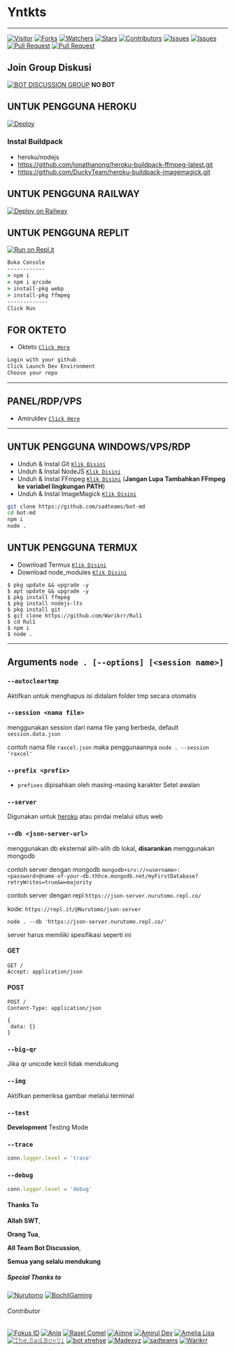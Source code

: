 # Yntkts

---

<a href="https://visitor-badge.glitch.me/badge?page_id=Warikrr/Rul1"><img title="Visitor" src="https://visitor-badge.glitch.me/badge?page_id=Warikrr/Rul1"></a>
<a href="https://github.com/Warikrr/Rul1/network/members"><img title="Forks" src="https://img.shields.io/github/forks/Warikrr/Rul1?label=Forks&color=blue&style=flat-square"></a>
<a href="https://github.com/Warikrr/Rul1/watchers"><img title="Watchers" src="https://img.shields.io/github/watchers/Warikrr/Rul1?label=Watchers&color=green&style=flat-square"></a>
<a href="https://github.com/Warikrr/Rul1/stargazers"><img title="Stars" src="https://img.shields.io/github/stars/Warikrr/Rul1?label=Stars&color=yellow&style=flat-square"></a>
<a href="https://github.com/Warikrr/Rul1/graphs/contributors"><img title="Contributors" src="https://img.shields.io/github/contributors/Warikrr/Rul1?label=Contributors&color=blue&style=flat-square"></a>
<a href="https://github.com/Warikrr/Rul1/issues"><img title="Issues" src="https://img.shields.io/github/issues/Warikrr/Rul1?label=Issues&color=success&style=flat-square"></a>
<a href="https://github.com/Warikrr/Rul1/issues?q=is%3Aissue+is%3Aclosed"><img title="Issues" src="https://img.shields.io/github/issues-closed/Warikrr/Rul1?label=Issues&color=red&style=flat-square"></a>
<a href="https://github.com/Warikrr/Rul1/pulls"><img title="Pull Request" src="https://img.shields.io/github/issues-pr/sadteams/bot-md?label=PullRequest&color=success&style=flat-square"></a>
<a href="https://github.com/Warikrr/Rul1/pulls?q=is%3Apr+is%3Aclosed"><img title="Pull Request" src="https://img.shields.io/github/issues-pr-closed/Warikrr/Rul1?label=PullRequest&color=red&style=flat-square"></a>

## Join Group Diskusi
[![BOT DISCUSSION GROUP](https://img.shields.io/badge/WhatsApp%20Group-25D366?style=for-the-badge&logo=whatsapp&logoColor=white)](https://chat.whatsapp.com/LHfAOQ4sa2g40Bu5sXDWva) 
**NO BOT**


## UNTUK PENGGUNA HEROKU

[![Deploy](https://www.herokucdn.com/deploy/button.svg)](https://heroku.com/deploy?template=https://github.com/sadteams/bot-md)

### Instal Buildpack
* heroku/nodejs
* https://github.com/jonathanong/heroku-buildpack-ffmpeg-latest.git
* https://github.com/DuckyTeam/heroku-buildpack-imagemagick.git

## UNTUK PENGGUNA RAILWAY

[![Deploy on Railway](https://railway.app/button.svg)](https://railway.app/new/template?template=https%3A%2F%2Fgithub.com%2Fsadteams%2Fbot-md)

## UNTUK PENGGUNA REPLIT

[![Run on Repl.it](https://repl.it/badge/github/FadliDarmawan/haruno)](https://repl.it/github/sadteams/bot-md)
```cmd
Buka Console
------------
> npm i
> npm i qrcode
> install-pkg webp
> install-pkg ffmpeg
-------------
Click Run
```
## FOR OKTETO

* Okteto [`Click Here`](https://okteto.com)

```bash
Login with your github
Click Launch Dev Environment
Choose your repo
```


---------

## PANEL/RDP/VPS

* Amiruldev [`Click Here`](https://www.amiruldev.my.id)


---------


## UNTUK PENGGUNA WINDOWS/VPS/RDP

* Unduh & Instal Git [`Klik Disini`](https://git-scm.com/downloads)
* Unduh & Instal NodeJS [`Klik Disini`](https://nodejs.org/en/download)
* Unduh & Instal FFmpeg [`Klik Disini`](https://ffmpeg.org/download.html) (**Jangan Lupa Tambahkan FFmpeg ke variabel lingkungan PATH**)
* Unduh & Instal ImageMagick [`Klik Disini`](https://imagemagick.org/script/download.php)

```bash
git clone https://github.com/sadteams/bot-md
cd bot-md
npm i
node .
```

## UNTUK PENGGUNA TERMUX

* Download Termux [`Klik Disini`](https://github.com/termux/termux-app/releases/download/v0.118.0/termux-app_v0.118.0+github-debug_universal.apk)
* Download node_modules [`Klik Disini`](https://www.mediafire.com/file/peyj19jiz4hq5qt/node_modules.zip/file)

```
$ pkg update && upgrade -y
$ apt update && upgrade -y
$ pkg install ffmpeg
$ pkg install nodejs-lts
$ pkg install git
$ git clone https://github.com/Warikrr/Rul1
$ cd Rul1
$ npm i
$ node .
```

---------


## Arguments `node . [--options] [<session name>]` 

### `--autocleartmp`

Aktifkan untuk menghapus isi didalam folder tmp secara otomatis

### `--session <nama file>`

menggunakan session dari nama file yang berbeda, default `session.data.json`

contoh nama file `raxcel.json` maka penggunaannya `node . --session 'raxcel'`

### `--prefix <prefix>`

* `prefixes` dipisahkan oleh masing-masing karakter
Setel awalan

### `--server`

Digunakan untuk [heroku](https://heroku.com/) atau pindai melalui situs web

### `--db <json-server-url>`

menggunakan db eksternal alih-alih db lokal, **disarankan** menggunakan mongodb

contoh server dengan mongodb `mongodb+srv://<username>:<password>@name-of-your-db.thhce.mongodb.net/myFirstDatabase?retryWrites=true&w=majority`

contoh server dengan repl `https://json-server.nurutomo.repl.co/`

kode: `https://repl.it/@Nurutomo/json-server`

`node . --db 'https://json-server.nurutomo.repl.co/'`

server harus memiliki spesifikasi seperti ini

#### GET

```http
GET /
Accept: application/json
```

#### POST

```http
POST /
Content-Type: application/json

{
 data: {}
}
```

### `--big-qr`

Jika qr unicode kecil tidak mendukung

### `--img`

Aktifkan pemeriksa gambar melalui terminal

### `--test`

**Development** Testing Mode

### `--trace`

```js
conn.logger.level = 'trace'
```

### `--debug`

```js
conn.logger.level = 'debug'
```
#### Thanks To 
**Allah SWT**,

**Orang Tua**,

**All Team Bot Discussion**,

**Semua yang selalu mendukung**


##### Special Thanks to
[![Nurutomo](https://github.com/Nurutomo.png?size=100)](https://github.com/Nurutomo)
[![BochilGaming](https://github.com/BochilGaming.png?size=100)](https://github.com/BochilGaming)

###### Contributor
[![Fokus ID](https://github.com/fokusdotid.png?size=100)](https://github.com/fokusdotid)
[![Aniq](https://github.com/aniq12.png?size=100)](https://github.com/aniq12)
[![Rasel Comel](https://github.com/raselcomel.png?size=100)](https://github.com/raselcomel)
[![Aiinne](https://github.com/aiinne.png?size=100)](https://github.com/aiinne)
[![Amirul Dev](https://github.com/amiruldev20.png?size=100)](https://github.com/amiruldev20)
[![Amelia Lisa](https://github.com/Ameliascrf.png?size=100)](https://github.com/Ameliascrf)
[![𝚃𝚑𝚎.𝚂𝚊𝚍.𝙱𝚘𝚢𝟶𝟷](https://github.com/Kangsad01.png?size=100)](https://github.com/Kangsad01)
[![bot xtrehse](https://github.com/xtreshebot.png?size=100)](https://github.com/xtreshebot)
[![Madexyz](https://github.com/Madexyz.png?size=100)](https://github.com/Madexyz)
[![sadteams](https://github.com/sadteams.png?size=100)](https://github.com/sadteams)
[![Warikrr](https://github.com/Warikrr.png?size=100)](https://github.com/Warikrr)
